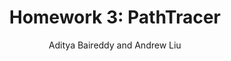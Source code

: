 ---
layout: default
title: "Homework 3: PathTracer"
permalink: /pathtracer/task3/
author: Aditya Baireddy and Andrew Liu
---